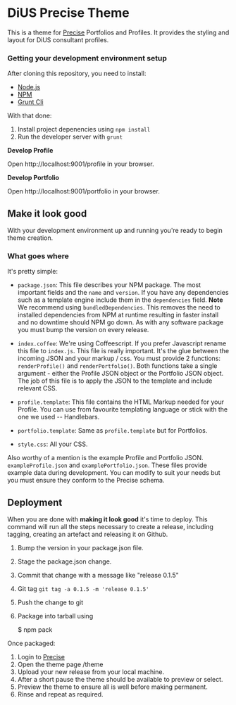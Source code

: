 # DiUS Precise Theme

This is a theme for [Precise](http://precise.io) Portfolios and Profiles.
It provides the styling and layout for DiUS consultant profiles.

### Getting your development environment setup

After cloning this repository, you need to install:

* [Node.js](http://nodejs.org/)
* [NPM](https://www.npmjs.com/)
* [Grunt Cli](http://gruntjs.com/getting-started#installing-the-cli)

With that done:

1. Install project depenencies using `npm install`
2. Run the developer server with `grunt`


**Develop Profile**

Open http://localhost:9001/profile in your browser.

**Develop Portfolio**

Open http://localhost:9001/portfolio in your browser.

## Make it look good

With your development environment up and running you're ready to begin theme creation.

### What goes where

It's pretty simple:

* `package.json`: This file describes your NPM package.  The most important fields
and the `name` and `version`. If you have any dependencies such as a template engine
include them in the `dependencies` field. **Note** We recommend using
``bundledDependencies``.  This removes the need to installed dependencies from
NPM at runtime resulting in faster install and no downtime should NPM go down.
As with any software package you must bump the version on every release.

* `index.coffee`: We're using Coffeescript. If you prefer Javascript rename
this file to `index.js`.  This file is really important.  It's the glue between
the incoming JSON and your markup / css.   You must provide 2 functions: `renderProfile()`
and `renderPortfolio()`.  Both functions take a single argument - either the
Profile JSON object or the Portfolio JSON object. The job of this file is to
apply the JSON to the template and include relevant CSS.

* `profile.template`: This file contains the HTML Markup needed for your Profile.  You
can use from favourite templating language or stick with the one we used -- Handlebars.

* `portfolio.template`: Same as `profile.template` but for Portfolios.

* `style.css`:  All your CSS.

Also worthy of a mention is the example Profile and Portfolio JSON. `exampleProfile.json`
and `examplePortfolio.json`.  These files provide example data during development. You
can modify to suit your needs but you must ensure they conform to the Precise
schema.

## Deployment

When you are done with **making it look good** it's time to deploy. This command
will run all the steps necessary to create a release, including tagging, creating
an artefact and releasing it on Github.

1. Bump the version in your package.json file.
2. Stage the package.json change.
3. Commit that change with a message like "release 0.1.5"
4. Git tag ```git tag -a 0.1.5 -m 'release 0.1.5'```
4. Push the change to git
5. Package into tarball using

    $ npm pack

Once packaged:

1. Login to [Precise](http://precise.io)
2. Open the theme page /theme
3. Upload your new release from your local machine.
4. After a short pause the theme should be available to preview or select.
5. Preview the theme to ensure all is well before making permanent.
6. Rinse and repeat as required.

